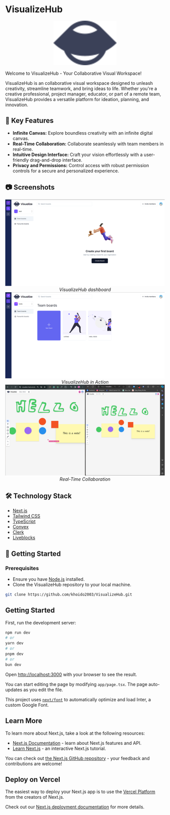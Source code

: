 # VisualizeHub

<div align="center">
  <img src="./public//logo.svg" alt="VisualizeHub Logo" width="200">
</div>

Welcome to VisualizeHub - Your Collaborative Visual Workspace!

VisualizeHub is an collaborative visual workspace designed to unleash creativity, streamline teamwork, and bring ideas to life. Whether you're a creative professional, project manager, educator, or part of a remote team, VisualizeHub provides a versatile platform for ideation, planning, and innovation.

## 🚀 Key Features

- **Infinite Canvas:** Explore boundless creativity with an infinite digital canvas.
- **Real-Time Collaboration:** Collaborate seamlessly with team members in real-time.
- **Intuitive Design Interface:** Craft your vision effortlessly with a user-friendly drag-and-drop interface.
- **Privacy and Permissions:** Control access with robust permission controls for a secure and personalized experience.

## 📷 Screenshots

<div align="center">
  <img src="./screenshots/sc-1.png" alt="Screenshot 1" width="600">
  <br>
  <em>VisualizeHub dashboard</em>
</div>

<div align="center">
  <img src="./screenshots/sc-2.png" alt="Screenshot 1" width="600">
  <br>
  <em>VisualizeHub in Action</em>
</div>

<div align="center">
  <img src="./screenshots/sc-3.png" alt="Screenshot 2" width="600">
  <br>
  <em>Real-Time Collaboration</em>
</div>

## 🛠️ Technology Stack

- [Next.js](https://nextjs.org/)
- [Tailwind CSS](https://tailwindcss.com/)
- [TypeScript](https://www.typescriptlang.org/)
- [Convex](https://convex.dev/)
- [Clerk](https://clerk.dev/)
- [Liveblocks](https://liveblocks.io/)

## 🌟 Getting Started

### Prerequisites

- Ensure you have [Node.js](https://nodejs.org/) installed.
- Clone the VisualizeHub repository to your local machine.

```bash
git clone https://github.com/khoido2003/VisualizeHub.git
```

## Getting Started

First, run the development server:

```bash
npm run dev
# or
yarn dev
# or
pnpm dev
# or
bun dev
````

Open [http://localhost:3000](http://localhost:3000) with your browser to see the result.

You can start editing the page by modifying `app/page.tsx`. The page auto-updates as you edit the file.

This project uses [`next/font`](https://nextjs.org/docs/basic-features/font-optimization) to automatically optimize and load Inter, a custom Google Font.

## Learn More

To learn more about Next.js, take a look at the following resources:

- [Next.js Documentation](https://nextjs.org/docs) - learn about Next.js features and API.
- [Learn Next.js](https://nextjs.org/learn) - an interactive Next.js tutorial.

You can check out [the Next.js GitHub repository](https://github.com/vercel/next.js/) - your feedback and contributions are welcome!

## Deploy on Vercel

The easiest way to deploy your Next.js app is to use the [Vercel Platform](https://vercel.com/new?utm_medium=default-template&filter=next.js&utm_source=create-next-app&utm_campaign=create-next-app-readme) from the creators of Next.js.

Check out our [Next.js deployment documentation](https://nextjs.org/docs/deployment) for more details.
